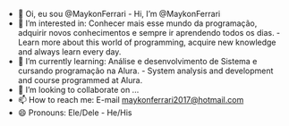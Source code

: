 - 👋 Oi, eu sou @MaykonFerrari - Hi, I’m @MaykonFerrari
- 👀 I’m interested in: Conhecer mais esse mundo da programação, adquirir novos conhecimentos e sempre ir aprendendo todos os dias. - Learn more about this world of programming, acquire new knowledge and always learn every day.
- 🌱 I’m currently learning: Análise e desenvolvimento de Sistema e cursando programação na Alura. - System analysis and development and course programmed at Alura.
- 💞️ I’m looking to collaborate on ...
- 📫 How to reach me: E-mail maykonferrari2017@hotmail.com
- 😄 Pronouns: Ele/Dele - He/His

<!---
MaykonFerrari/MaykonFerrari is a ✨ special ✨ repository because its `README.md` (this file) appears on your GitHub profile.
You can click the Preview link to take a look at your changes.
--->
